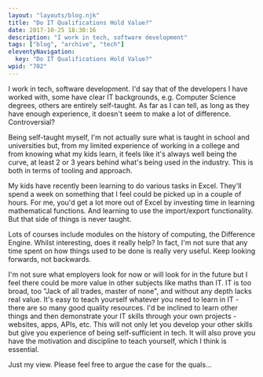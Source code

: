 ```yaml
---
layout: "layouts/blog.njk"
title: "Do IT Qualifications Hold Value?"
date: 2017-10-25 18:30:16
description: "I work in tech, software development"
tags: ["blog", "archive", "tech"]
eleventyNavigation:
  key: "Do IT Qualifications Hold Value?"
wpid: "702"
---
```


I work in tech, software development. I'd say that of the developers I have worked with, some have clear IT backgrounds, e.g. Computer Science degrees, others are entirely self-taught. As far as I can tell, as long as they have enough experience, it doesn't seem to make a lot of difference. Controversial?

Being self-taught myself, I'm not actually sure what is taught in school and universities but, from my limited experience of working in a college and from knowing what my kids learn, it feels like it's always well being the curve, at least 2 or 3 years behind what's being used in the industry. This is both in terms of tooling and approach.

My kids have recently been learning to do various tasks in Excel. They'll spend a week on something that I feel could be picked up in a couple of hours. For me, you'd get a lot more out of Excel by investing time in learning mathematical functions. And learning to use the import/export functionality. But that side of things is never taught.

Lots of courses include modules on the history of computing, the Difference Engine. Whilst interesting, does it really help? In fact, I'm not sure that any time spent on how things used to be done is really very useful. Keep looking forwards, not backwards.

I'm not sure what employers look for now or will look for in the future but I feel there could be more value in other subjects like maths than IT. IT is too broad, too "Jack of all trades, master of none", and without any depth lacks real value. It's easy to teach yourself whatever you need to learn in IT - there are so many good quality resources. I'd be inclined to learn other things and then demonstrate your IT skills through your own projects - websites, apps, APIs, etc. This will not only let you develop your other skills but give you experience of being self-sufficient in tech. It will also prove you have the motivation and discipline to teach yourself, which I think is essential.

Just my view. Please feel free to argue the case for the quals...

&nbsp;
